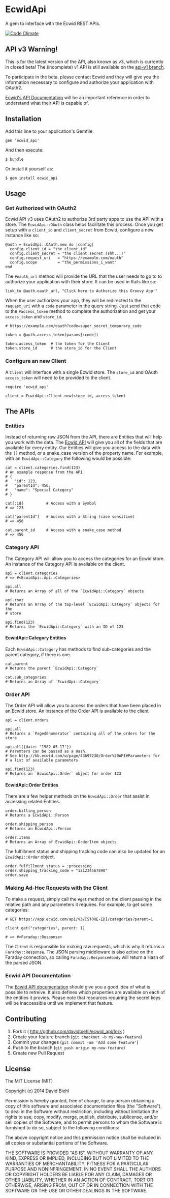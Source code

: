 # EcwidApi

A gem to interface with the Ecwid REST APIs.

[![Code Climate](https://codeclimate.com/github/davidbiehl/ecwid_api.png)](https://codeclimate.com/github/davidbiehl/ecwid_api)

## API v3 Warning!

This is for the latest version of the API, also known as v3, which is currently
in closed beta! The (incomplete) v1 API is still available on the
[api-v1 branch](https://github.com/davidbiehl/ecwid_api/tree/api-v1).

To participate in the beta, please contact Ecwid and they will give you the
information necessary to configure and authorize your application with OAuth2.

[Ecwid's API Documentation](http://api.ecwid.com) will be an important reference
in order to understand what their API is capable of.

## Installation

Add this line to your application's Gemfile:

    gem 'ecwid_api'

And then execute:

    $ bundle

Or install it yourself as:

    $ gem install ecwid_api

## Usage

### Get Authorized with OAuth2

Ecwid API v3 uses OAuth2 to authorize 3rd party apps to use the API with a
store. The `EcwidApi::OAuth` class helps facilitate this process. Once you
get setup with a `client_id` and `client_secret` from Ecwid, configure a new
instance like so:

    @auth = EcwidApi::OAuth.new do |config|
      config.client_id = "the client id"
      config.client_secret = "the client secret (shh...)"
      config.request_uri   = "https://example.com/oauth"
      config.scope         = "the_permissions_i_want"
    end

The `#oauth_url` method will provide the URL that the user needs to go to
to authorize your application with their store. It can be used in Rails like so:

    link_to @auth.oauth_url, "Click here to Authorize this Groovy App!"

When the user authorizes your app, they will be redirected to the `request_uri`
with a `code` parameter in the query string.
Just send that code to the `#access_token` method to complete the authorization
and get your `access_token` and `store_id`.

    # https://example.com/oauth?code=super_secret_temporary_code

    token = @auth.access_token(params[:code])

    token.access_token  # the token for the Client
    token.store_id      # the store_id for the Client

### Configure an new Client

A `Client` will interface with a single Ecwid store. The `store_id` and OAuth
`access_token` will need to be provided to the client.

    require 'ecwid_api'

    client = EcwidApi::Client.new(store_id, access_token)

## The APIs

### Entities

Instead of returning raw JSON from the API, there are Entities that will help
you work with the data. The [Ecwid API](http://api.ecwid.com)
will give you all of the fields that are available for every entity. Our
Entities will give you access to the data with the `[]` method, or a snake_case
version of the property name. For example, with an `EcwidApi::Category` the
following would be possible:

    cat = client.categories.find(123)
    # An example response from the API
    # {
    #   "id": 123,
    #   "parentId": 456,
    #   "name": "Special Category"
    # }

    cat[:id]          # Access with a Symbol
    # => 123

    cat["parentId"]   # Access with a String (case sensitive)
    # => 456

    cat.parent_id     # Access with a snake_case method
    # => 456

### Category API

The Category API will allow you to access the categories for an Ecwid store.
An instance of the Category API is available on the client.

    api = client.categories
    # => #<EcwidApi::Api::Categories>

    api.all
    # Returns an Array of all of the `EcwidApi::Category` objects

    api.root
    # Returns an Array of the top-level `EcwidApi::Category` objects for the
    # store

    api.find(123)
    # Returns the `EcwidApi::Category` with an ID of 123

#### EcwidApi::Category Entities

Each `EcwidApi::Category` has methods to find sub-categories and the
parent category, if there is one.

    cat.parent
    # Returns the parent `EcwidApi::Category`

    cat.sub_categories
    # Returns an Array of `EcwidApi::Category`

### Order API

The Order API will allow you to access the orders that have been placed in an
Ecwid store. An instance of the Order API is available to the client

    api = client.orders

    api.all
    # Returns a `PagedEnumerator` containing all of the orders for the store

    api.all({date: "1982-05-17"})
    # Paremters can be passed as a Hash.
    # See http://kb.ecwid.com/w/page/43697230/Order%20API#Parameters for
    # a list of available parameters

    api.find(123)
    # Returns an `EcwidApi::Order` object for order 123

#### EcwidApi::Order Entities

There are a few helper methods on the `EcwidApi::Order` that assist in accessing
related Entities.

    order.billing_person
    # Returns a EcwidApi::Person

    order.shipping_person
    # Returns an EcwidApi::Person

    order.items
    # Returns an Array of EcwidApi::OrderItem objects

The fulfillment status and shipping tracking code can also be updated for an
`EcwidApi::Order` object.

    order.fulfillment_status = :processing
    order.shipping_tracking_code = "1Z1234567890"
    order.save

### Making Ad-Hoc Requests with the Client

To make a request, simply call the `#get` method on the client passing in the
relative path and any parameters it requires.
For example, to get some categories:

    # GET https://app.ecwid.com/api/v3/[STORE-ID]/categories?parent=1

    client.get("categories", parent: 1)

    # => #<Faraday::Response>

The `Client` is responsible for making raw requests, which is why it returns
a `Faraday::Response`. The JSON parsing middleware is also active on the Faraday
connection, so calling `Faraday::Response#body` will return a Hash of the parsed
JSON.

### Ecwid API Documentation

The [Ecwid API documentation](http://api.ecwid.com)
should give you a good idea of what is possible to retreive. It also defines
which properties are available on each of the entities it provies. Please note
that resources requiring the secret keys will be inaccessible until we implement
that feature.

## Contributing

1. Fork it ( http://github.com/davidbiehl/ecwid_api/fork )
2. Create your feature branch (`git checkout -b my-new-feature`)
3. Commit your changes (`git commit -am 'Add some feature'`)
4. Push to the branch (`git push origin my-new-feature`)
5. Create new Pull Request

## License

The MIT License (MIT)

Copyright (c) 2014 David Biehl

Permission is hereby granted, free of charge, to any person obtaining a copy
of this software and associated documentation files (the "Software"), to deal
in the Software without restriction, including without limitation the rights
to use, copy, modify, merge, publish, distribute, sublicense, and/or sell
copies of the Software, and to permit persons to whom the Software is
furnished to do so, subject to the following conditions:

The above copyright notice and this permission notice shall be included in
all copies or substantial portions of the Software.

THE SOFTWARE IS PROVIDED "AS IS", WITHOUT WARRANTY OF ANY KIND, EXPRESS OR
IMPLIED, INCLUDING BUT NOT LIMITED TO THE WARRANTIES OF MERCHANTABILITY,
FITNESS FOR A PARTICULAR PURPOSE AND NONINFRINGEMENT. IN NO EVENT SHALL THE
AUTHORS OR COPYRIGHT HOLDERS BE LIABLE FOR ANY CLAIM, DAMAGES OR OTHER
LIABILITY, WHETHER IN AN ACTION OF CONTRACT, TORT OR OTHERWISE, ARISING FROM,
OUT OF OR IN CONNECTION WITH THE SOFTWARE OR THE USE OR OTHER DEALINGS IN
THE SOFTWARE.

